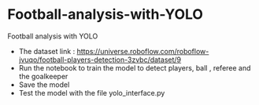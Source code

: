 # Football-analysis-with-YOLO
Football analysis with YOLO

- The dataset link : https://universe.roboflow.com/roboflow-jvuqo/football-players-detection-3zvbc/dataset/9
- Run the notebook to train the model to detect players, ball , referee and the goalkeeper
- Save the model
- Test the model with the file yolo_interface.py
  

